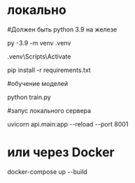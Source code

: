 # локально
#Должен быть python 3.9 на железе

py -3.9 -m venv .venv

.venv\Scripts\Activate

pip install -r requirements.txt

#обучение моделей

python train.py

#запус локального сервера

uvicorn api.main:app --reload --port 8001



# или через Docker
docker-compose up --build
